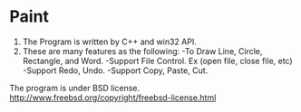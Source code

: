 Paint
=====
1. The Program is written by C++ and win32 API.
2. These are many features as the following:
  -To Draw Line, Circle, Rectangle, and Word.
  -Support File Control. Ex (open file, close file, etc)
  -Support Redo, Undo.
  -Support Copy, Paste, Cut.

The program is under BSD license.
http://www.freebsd.org/copyright/freebsd-license.html
